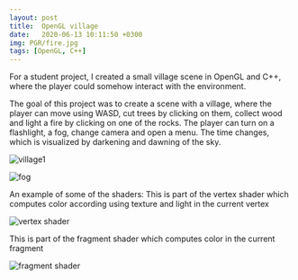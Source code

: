 ```yaml
---
layout: post
title:  OpenGL village
date:   2020-06-13 10:11:50 +0300
img: PGR/fire.jpg
tags: [OpenGL, C++]
---
```

For a student project, I created a small village scene in OpenGL and C++, where the player could
somehow interact with the environment. 

The goal of this project was to create a scene with a village, where the player can move using WASD, 
cut trees by clicking on them, collect wood and light a fire by clicking on one of the rocks.
The player can turn on a flashlight, a fog, change camera and open a menu. The time changes, which is visualized by 
darkening and dawning of the sky.

![village1]({{site.baseurl}}/images/pages/PGR/screenshot1.jpg)

![fog]({{site.baseurl}}/images/pages/PGR/screenshot2.jpg)

An example of some of the shaders: 
This is part of the vertex shader which computes color according using texture and light in the current vertex

![vertex shader]({{site.baseurl}}/images/pages/PGR/openglvert.jpg)

This is part of the fragment shader which computes color in the current fragment

![fragment shader]({{site.baseurl}}/images/pages/PGR/openglfrag.jpg)
